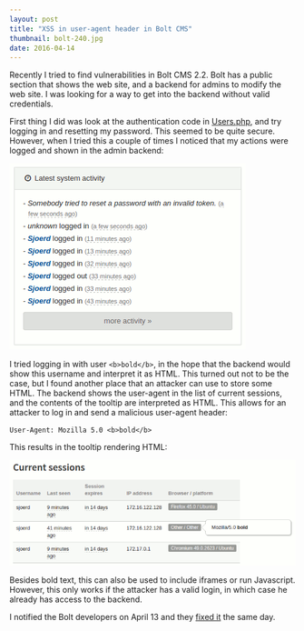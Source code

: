 ```yaml
---
layout: post
title: "XSS in user-agent header in Bolt CMS"
thumbnail: bolt-240.jpg
date: 2016-04-14
---
```


Recently I tried to find vulnerabilities in Bolt CMS 2.2. Bolt has a public section that shows the web site, and a backend for admins to modify the web site. I was looking for a way to get into the backend without valid credentials.

First thing I did was look at the authentication code in [Users.php](https://github.com/bolt/bolt/blob/release/2.2/src/Users.php), and try logging in and resetting my password. This seemed to be quite secure. However, when I tried this a couple of times I noticed that my actions were logged and shown in the admin backend:

![Some logging information in Bolt CMS](/images/bolt-latest-system-activity.png)

I tried logging in with user `<b>bold</b>`, in the hope that the backend would show this username and interpret it as HTML. This turned out not to be the case, but I found another place that an attacker can use to store some HTML. The backend shows the user-agent in the list of current sessions, and the contents of the tooltip are interpreted as HTML. This allows for an attacker to log in and send a malicious user-agent header:

    User-Agent: Mozilla 5.0 <b>bold</b>

This results in the tooltip rendering HTML:

![Tooltip shows bold styled text](/images/bolt-current-sessions.png)

Besides bold text, this can also be used to include iframes or run Javascript. However, this only works if the attacker has a valid login, in which case he already has access to the backend.

I notified the Bolt developers on April 13 and they [fixed it](https://github.com/bolt/bolt/pull/5179) the same day.
